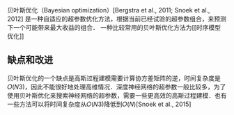 贝叶斯优化（Bayesian optimization）\[Bergstra et al., 2011; Snoek et al., 2012] 是一种自适应的超参数优化方法，根据当前已经试验的超参数组合，来预测下一个可能带来最大收益的组合．
一种比较常用的贝叶斯优化方法为[[时序模型优化]]

## 缺点和改进
贝叶斯优化的一个缺点是高斯过程建模需要计算协方差矩阵的逆，时间复杂度是 𝑂(𝑁3)，因此不能很好地处理高维情况．深度神经网络的超参数一般比较多，为了使用贝叶斯优化来搜索神经网络的超参数，需要一些更高效的高斯过程建模．也有一些方法可以将时间复杂度从𝑂(𝑁3)降低到𝑂(𝑁)[Snoek et al., 2015]